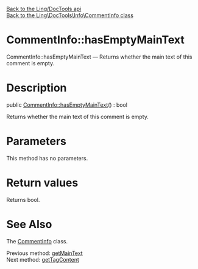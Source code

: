 [Back to the Ling/DocTools api](https://github.com/lingtalfi/DocTools/blob/master/doc/api/Ling/DocTools.md)<br>
[Back to the Ling\DocTools\Info\CommentInfo class](https://github.com/lingtalfi/DocTools/blob/master/doc/api/Ling/DocTools/Info/CommentInfo.md)


CommentInfo::hasEmptyMainText
================



CommentInfo::hasEmptyMainText — Returns whether the main text of this comment is empty.




Description
================


public [CommentInfo::hasEmptyMainText](https://github.com/lingtalfi/DocTools/blob/master/doc/api/Ling/DocTools/Info/CommentInfo/hasEmptyMainText.md)() : bool




Returns whether the main text of this comment is empty.




Parameters
================

This method has no parameters.


Return values
================

Returns bool.








See Also
================

The [CommentInfo](https://github.com/lingtalfi/DocTools/blob/master/doc/api/Ling/DocTools/Info/CommentInfo.md) class.

Previous method: [getMainText](https://github.com/lingtalfi/DocTools/blob/master/doc/api/Ling/DocTools/Info/CommentInfo/getMainText.md)<br>Next method: [getTagContent](https://github.com/lingtalfi/DocTools/blob/master/doc/api/Ling/DocTools/Info/CommentInfo/getTagContent.md)<br>

